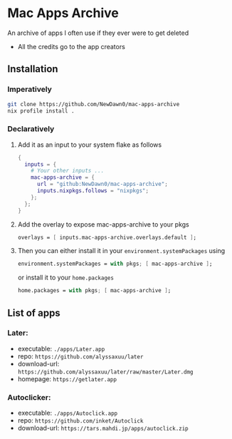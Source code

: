 # Mac Apps Archive

An archive of apps I often use if they ever were to get deleted

- All the credits go to the app creators

## Installation

### Imperatively

```bash
git clone https://github.com/NewDawn0/mac-apps-archive
nix profile install .
```

### Declaratively

1. Add it as an input to your system flake as follows

   ```nix
   {
     inputs = {
       # Your other inputs ...
       mac-apps-archive = {
         url = "github:NewDawn0/mac-apps-archive";
         inputs.nixpkgs.follows = "nixpkgs";
       };
     };
   }
   ```

2. Add the overlay to expose mac-apps-archive to your pkgs

   ```nix
   overlays = [ inputs.mac-apps-archive.overlays.default ];
   ```

3. Then you can either install it in your `environment.systemPackages` using
   ```nix
   environment.systemPackages = with pkgs; [ mac-apps-archive ];
   ```
   or install it to your `home.packages`
   ```nix
   home.packages = with pkgs; [ mac-apps-archive ];
   ```

## List of apps

### Later:

- executable: `./apps/Later.app`
- repo: `https://github.com/alyssaxuu/later`
- download-url: `https://github.com/alyssaxuu/later/raw/master/Later.dmg`
- homepage: `https://getlater.app`

### Autoclicker:

- executable: `./apps/Autoclick.app`
- repo: `https://github.com/inket/Autoclick`
- download-url: `https://tars.mahdi.jp/apps/autoclick.zip`

